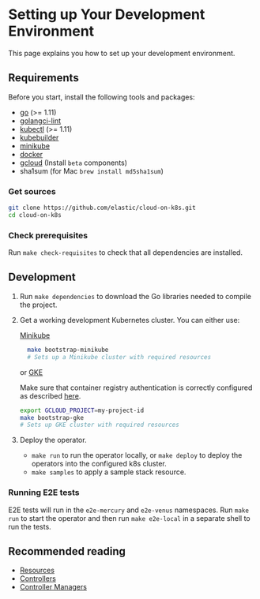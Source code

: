 # Setting up Your Development Environment

This page explains you how to set up your development environment.

## Requirements

Before you start, install the following tools and packages:

* [go](https://golang.org/dl/) (>= 1.11)
* [golangci-lint](https://github.com/golangci/golangci-lint)
* [kubectl](https://kubernetes.io/docs/tasks/tools/install-kubectl/) (>= 1.11)
* [kubebuilder](https://github.com/kubernetes-sigs/kubebuilder)
* [minikube](https://kubernetes.io/docs/tasks/tools/install-minikube/)
* [docker](https://docs.docker.com/)
* [gcloud](https://cloud.google.com/sdk/gcloud/) (Install `beta` components)
* sha1sum (for Mac `brew install md5sha1sum`)

### Get sources 

```bash
git clone https://github.com/elastic/cloud-on-k8s.git
cd cloud-on-k8s
```

### Check prerequisites

Run `make check-requisites` to check that all dependencies are installed.

## Development

1. Run `make dependencies` to download the Go libraries needed to compile the project.

2. Get a working development Kubernetes cluster. You can either use:

    [Minikube](https://kubernetes.io/docs/tasks/tools/install-minikube/#install-minikube)

    ```bash
      make bootstrap-minikube
      # Sets up a Minikube cluster with required resources
      ```

      or [GKE](https://cloud.google.com/kubernetes-engine/)

      Make sure that container registry authentication is correctly configured as described [here](https://cloud.google.com/container-registry/docs/advanced-authentication).

      ```bash
      export GCLOUD_PROJECT=my-project-id
      make bootstrap-gke
      # Sets up GKE cluster with required resources
      ```

3. Deploy the operator.

   * `make run` to run the operator locally, or `make deploy` to deploy the operators into the configured k8s cluster.
   * `make samples` to apply a sample stack resource.

### Running E2E tests

E2E tests will run in the `e2e-mercury` and `e2e-venus` namespaces.
Run `make run` to start the operator and then run `make e2e-local` in a separate shell to run the tests.

## Recommended reading

* [Resources](https://book.kubebuilder.io/basics/what_is_a_resource.html)
* [Controllers](https://book.kubebuilder.io/basics/what_is_a_controller.html)
* [Controller Managers](https://book.kubebuilder.io/basics/what_is_the_controller_manager.html)
